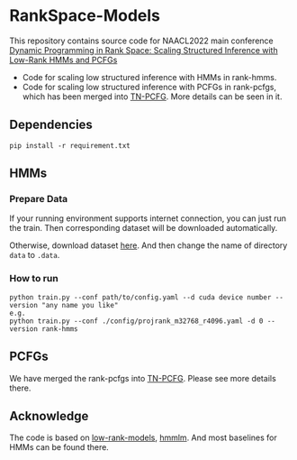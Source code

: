 # RankSpace-Models
This repository contains source code for NAACL2022 main conference [Dynamic Programming in Rank Space: Scaling Structured Inference with Low-Rank HMMs and PCFGs](https://faculty.sist.shanghaitech.edu.cn/faculty/tukw/naacl22rank.pdf)

* Code for scaling low structured inference with HMMs in rank-hmms.
* Code for scaling low structured inference with PCFGs in rank-pcfgs, which has been merged into [TN-PCFG](https://github.com/sustcsonglin/TN-PCFG). More details can be seen in it.

## Dependencies
```
pip install -r requirement.txt
```

## HMMs
### Prepare Data
If your running environment supports internet connection, you can just run the train. Then corresponding dataset will be downloaded automatically.

Otherwise, download dataset [here](https://drive.google.com/file/d/1f0nKHmXrBIs-LkH4XikYoM8xKM49FhA5/view?usp=sharing). And then change the name of directory `data` to `.data`.

### How to run
```
python train.py --conf path/to/config.yaml --d cuda device number --version "any name you like"
e.g.
python train.py --conf ./config/projrank_m32768_r4096.yaml -d 0 --version rank-hmms
```

## PCFGs
We have merged the rank-pcfgs into [TN-PCFG](https://github.com/sustcsonglin/TN-PCFG). Please see more details there.

## Acknowledge
The code is based on [low-rank-models](https://github.com/justinchiu/low-rank-models), [hmmlm](https://github.com/harvardnlp/hmm-lm). And most baselines for HMMs can be found there.
